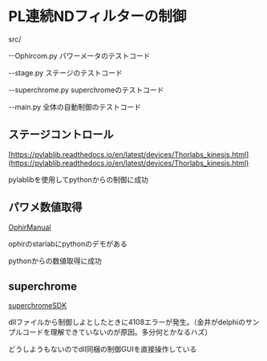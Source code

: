 # PL連続NDフィルターの制御
src/

--Ophircom.py パワーメータのテストコード

--stage.py ステージのテストコード

--superchrome.py superchromeのテストコード

--main.py 全体の自動制御のテストコード

## ステージコントロール

[https://pylablib.readthedocs.io/en/latest/devices/Thorlabs_kinesis.html](https://pylablib.readthedocs.io/en/latest/devices/Thorlabs_kinesis.html)

pylablibを使用してpythonからの制御に成功

## パワメ数値取得
[OphirManual](docs/OphirLMMeasurement_COM_Object_0.pdf)

ophirのstarlabにpythonのデモがある

pythonからの数値取得に成功

## superchrome
[superchromeSDK](docs/SuperChromeSDK.pdf)

dllファイルから制御しよとしたときに4108エラーが発生。（金井がdelphiのサンプルコードを理解できていないのが原因。多分何とかなるハズ）

どうしようもないのでdll同梱の制御GUIを直接操作している
